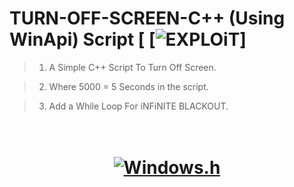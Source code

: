 # TURN-OFF-SCREEN-C++ (Using WinApi) Script [ [![EXPLOiT](https://cdn.rawgit.com/sindresorhus/awesome/d7305f38d29fed78fa85652e3a63e154dd8e8829/media/badge.svg)]
> 1) A Simple C++ Script To Turn Off Screen.

> 2) Where 5000 = 5 Seconds in the script.

> 3) Add a While Loop For iNFiNITE BLACKOUT.

<h1 align="center"> <br><a href="#"><img src="https://thewindowsclub-thewindowsclubco.netdna-ssl.com/wp-content/uploads/2015/01/ScreenOff-Turn-off-Windows-laptop-screen.jpg" alt="Windows.h"></a></h1>

